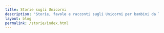 ```yaml
---
title: Storie sugli Unicorni
description: 'Storie, favole e racconti sugli Unicorni per bambini da leggere e colorare'
layout: blog
permalink: /storie/index.html
---
```

